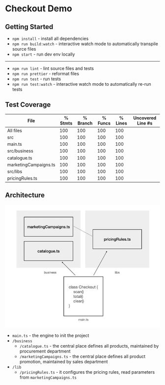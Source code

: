 # Checkout Demo

## Getting Started

- `npm install` - install all dependencies
- `npm run build:watch` - interactive watch mode to automatically transpile source files
- `npm start` - run dev env locally
----
- `npm run lint` - lint source files and tests
- `npm run prettier` - reformat files
- `npm run test` - run tests
- `npm run test:watch` - interactive watch mode to automatically re-run tests

## Test Coverage

| File                  | % Stmts | % Branch | % Funcs | % Lines | Uncovered Line #s |
| --------------------- | ------- | -------- | ------- | ------- | ----------------- |
| All files             | 100     | 100      | 100     | 100     |
| src                   | 100     | 100      | 100     | 100     |
| main.ts               | 100     | 100      | 100     | 100     |
| src/business          | 100     | 100      | 100     | 100     |
| catalogue.ts          | 100     | 100      | 100     | 100     |
| marketingCampaigns.ts | 100     | 100      | 100     | 100     |
| src/libs              | 100     | 100      | 100     | 100     |
| pricingRules.ts       | 100     | 100      | 100     | 100     |

## Architecture

![architecture](./architecture.jpg?raw=true)

- `main.ts` - the engine to init the project
- `/business`
   - `/catalogue.ts` - the central place defines all products, maintained by procurement department
    - `/marketingCampaigns.ts` - the central place defines all product promotion, maintained by sales department
- `/lib` 
  - `/pricingRules.ts` - it configures the pricing rules, read parameters from `marketingCampaigns.ts`
